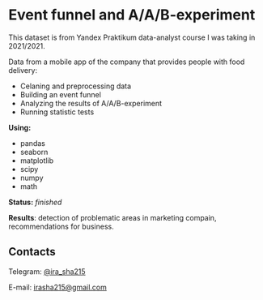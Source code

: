 # Event funnel and A/A/B-experiment

This dataset is from Yandex Praktikum data-analyst course I was taking in 2021/2021.

Data from a mobile app of the company that provides people with food delivery:
 * Celaning and preprocessing data
 * Building an event funnel
 * Analyzing the results of A/A/B-experiment
 * Running statistic tests

**Using:**
 * pandas
 * seaborn
 * matplotlib
 * scipy
 * numpy
 * math

**Status:** *finished*

**Results**: detection of problematic areas in marketing compain, recommendations for business.

## Contacts
Telegram: [@ira_sha215](https://t.me/ira_sha215)

E-mail: irasha215@gmail.com
